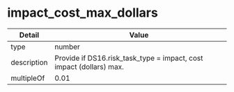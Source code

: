 # impact_cost_max_dollars
| Detail | Value |
| ------ | ----- |
| type | number |
| description | Provide if DS16.risk_task_type = impact, cost impact (dollars) max. |
| multipleOf | 0.01 |
